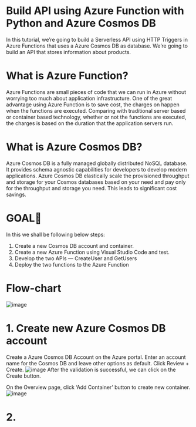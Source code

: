 # Build API using Azure Function with Python and Azure Cosmos DB
In this tutorial, we’re going to build a Serverless API using HTTP Triggers in Azure Functions that uses a Azure Cosmos DB as database. We’re going to build an API that stores information about products.

# What is Azure Function?
Azure Functions are small pieces of code that we can run in Azure without worrying too much about application infrastructure. One of the great advantage using Azure Function is to save cost, the charges on happen when the functions are executed. Comparing with traditional server based or container based technology, whether or not the functions are executed, the charges is based on the duration that the application servers run.

# What is Azure Cosmos DB?
Azure Cosmos DB is a fully managed globally distributed NoSQL database. It provides schema agnostic capabilities for developers to develop modern applications. Azure Cosmos DB elastically scale the provisioned throughput and storage for your Cosmos databases based on your need and pay only for the throughput and storage you need. This leads to significant cost savings.

# GOAL🎯
In this we shall be following below steps:
1. Create a new Cosmos DB account and container.
2. Create a new Azure Function using Visual Studio Code and test.
3. Develop the two APIs — CreateUser and GetUsers
4. Deploy the two functions to the Azure Function

# Flow-chart
![image](https://user-images.githubusercontent.com/108589568/182418384-ea0fb5df-b2a8-471f-8f56-319c32ece6d5.png)

# 1. Create new Azure Cosmos DB account
Create a Azure Cosmos DB Account on the Azure portal. 
Enter an account name for the Cosmos DB and leave other options as default. 
Click Review + Create.
![image](https://user-images.githubusercontent.com/108589568/182665541-ba3d469d-2ff9-40a3-88f8-9099107c2d51.png)
After the validation is successful, we can click on the Create button.

On the Overview page, click ‘Add Container’ button to create new container.
![image](https://user-images.githubusercontent.com/108589568/182666227-c453acba-9e32-424e-a6dd-b04f2729bd75.png)


# 2. 


